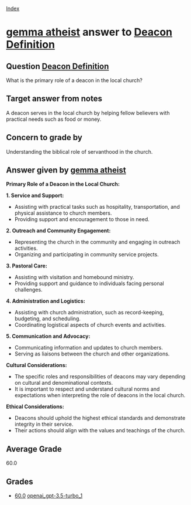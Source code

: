 
[Index](../../../index.md)
# [gemma atheist](../../answering_models/gemma_atheist.md) answer to [Deacon Definition](../../questions/Deacon_Definition.md)

## Question [Deacon Definition](../../questions/Deacon_Definition.md)
What is the primary role of a deacon in the local church?

## Target answer from notes
A deacon serves in the local church by helping fellow believers with practical needs such as food or money.

## Concern to grade by
Understanding the biblical role of servanthood in the church.

## Answer given by [gemma atheist](../../answering_models/gemma_atheist.md)
**Primary Role of a Deacon in the Local Church:**

**1. Service and Support:**

* Assisting with practical tasks such as hospitality, transportation, and physical assistance to church members.
* Providing support and encouragement to those in need.


**2. Outreach and Community Engagement:**

* Representing the church in the community and engaging in outreach activities.
* Organizing and participating in community service projects.


**3. Pastoral Care:**

* Assisting with visitation and homebound ministry.
* Providing support and guidance to individuals facing personal challenges.


**4. Administration and Logistics:**

* Assisting with church administration, such as record-keeping, budgeting, and scheduling.
* Coordinating logistical aspects of church events and activities.


**5. Communication and Advocacy:**

* Communicating information and updates to church members.
* Serving as liaisons between the church and other organizations.


**Cultural Considerations:**

* The specific roles and responsibilities of deacons may vary depending on cultural and denominational contexts.
* It is important to respect and understand cultural norms and expectations when interpreting the role of deacons in the local church.


**Ethical Considerations:**

* Deacons should uphold the highest ethical standards and demonstrate integrity in their service.
* Their actions should align with the values and teachings of the church.

## Average Grade
60.0

## Grades
 * [60.0](./Deacon_Definition_grades/openai_gpt-3.5-turbo_1.md) [openai_gpt-3.5-turbo_1](../../grading_models/openai_gpt-3.5-turbo_1.md)

